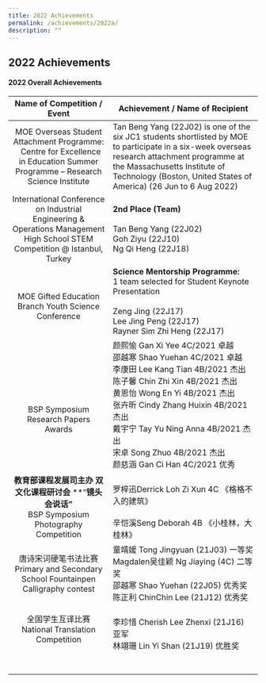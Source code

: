 ```yaml
---
title: 2022 Achievements
permalink: /achievements/2022a/
description: ""
---
```

## 2022 Achievements

#### 2022 Overall Achievements

| Name of Competition / Event  | Achievement / Name of Recipient  |
|:-:|---|
| MOE Overseas Student Attachment Programme:   Centre for Excellence in Education Summer Programme – Research Science Institute  | Tan Beng Yang (22J02) is one of the six JC1 students shortlisted by MOE to participate in a six-week overseas research attachment programme at the Massachusetts Institute of Technology (Boston, United States of America) (26 Jun to 6 Aug 2022)  |
| International Conference on Industrial Engineering & Operations Management High School STEM Competition @ Istanbul, Turkey  | **2nd Place (Team)**  <br><br>Tan Beng Yang (22J02)  <br>Goh Ziyu (22J10)  <br>Ng Qi Heng (22J18)  |
| <br>MOE Gifted Education Branch Youth Science Conference  | **Science Mentorship Programme:**<br>1 team selected for Student Keynote Presentation  <br><br>Zeng Jing (22J17)  <br>Lee Jing Peng (22J17)  <br>Rayner Sim Zhi Heng (22J17)  |
| <br><br><br>BSP Symposium Research Papers Awards  | 颜熙愉 Gan Xi Yee 4C/2021 卓越<br>邵越寒 Shao Yuehan 4C/2021 卓越<br>李康田 Lee Kang Tian 4B/2021 杰出<br>陈子馨 Chin Zhi Xin 4B/2021 杰出<br>黄恩怡 Wong En Yi 4B/2021 杰出<br>张卉昕 Cindy Zhang Huixin 4B/2021 杰出<br>戴宇宁 Tay Yu Ning Anna 4B/2021 杰出<br>宋卓 Song Zhuo 4B/2021 杰出<br>颜慈涵 Gan Ci Han 4C/2021 优秀  |
| **教育部课程发展司主办** **双文化课程研讨会** **“**镜头会说话”** <br>BSP Symposium Photography Competition  | <br>罗梓迅Derrick Loh Zi Xun 4C 《格格不入的建筑》<br><br>辛恺溪Seng Deborah 4B 《小桂林，大桂林》  |
| 唐诗宋词硬笔书法比赛  <br>Primary and Secondary School Fountainpen Calligraphy contest  | 童靖媛 Tong Jingyuan (21J03) 一等奖<br>Magdalen吴佳颖 Ng Jiaying (4C) 二等奖<br>邵越寒 Shao Yuehan (22J05) 优秀奖<br>陈正利 ChinChin Lee (21J12) 优秀奖  |
| 全国学生互译比赛  <br>National Translation Competition  | <br>李珍惜 Cherish Lee Zhenxi (21J16) 亚军<br>林翊珊 Lin Yi Shan (21J19) 优胜奖  |
|   |   |
|   |   |
|   |   |
|   |   |
|   |   |
|   |   |
|   |   |